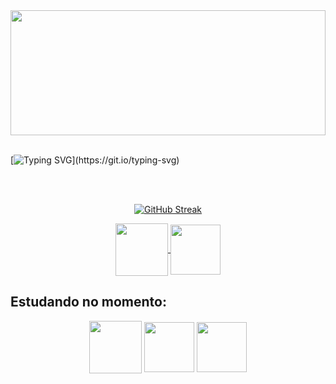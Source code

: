 <img width=100%  height=200px bottom=50px src="https://github.com/ana-luizaa/ana-luizaa/assets/164914844/8e676fce-bfda-49c2-a4e4-ead965ec54db"/>
<br>
<br> 

[![Typing SVG](https://readme-typing-svg.herokuapp.com?font=Fira+Code&weight=300&size=50&duration=4000&pause=1000&color=ffffff&center=true&vCenter=true&random=false&width=1000&lines=Oii!%2C+sou+a+ana;Tenho+19+anos;Sou+estudante+de+Programação+Web;)](https://git.io/typing-svg)

<br>
<br>

<div align="center">
  
[![GitHub Streak](https://github-readme-streak-stats.herokuapp.com?user=ana-luizaa&theme=swift&locale=pt_BR&card_width=900)](https://git.io/streak-stats)

</div>

<div align="center"> 
<a href="https://instagram.com/dudewhois_ana" target="_blank">
<img align="center" height="84" width="84" src="https://github.com/ana-luizaa/ana-luizaa/assets/164914844/47458086-935d-4966-b0fc-372614bd6364">
</a>


<a href="mailto:cmp.1a.analuiza222r@gmail.com">
<img align="center"  height="80" width="80" src="https://github.com/ana-luizaa/ana-luizaa/assets/164914844/6f3ef310-ef45-4fd0-84be-c96e014f428b">
</a>


</div>


<h2 align="left"> Estudando no momento: </h2>

<div align="center"> 
<img align="center" height="84" width="84" src="https://github.com/ana-luizaa/ana-luizaa/assets/164914844/afbe2fff-d045-4979-8039-8d29b4de589d">

<img align="center" height="80" width="80" src="https://github.com/ana-luizaa/ana-luizaa/assets/164914844/b0b4f894-8a0e-4d3c-b0ed-1d5ea4ae9d7b">

<img align="center"  height="80" width="80" src="https://github.com/ana-luizaa/ana-luizaa/assets/164914844/c592d678-c6f4-41d5-8fc2-621bc8781fde">
